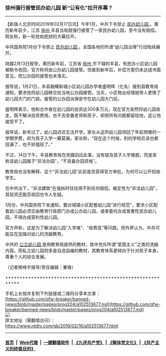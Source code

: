 ### 徐州强行接管民办幼儿园 新“公有化”拉开序幕？
------------------------

<div class="post_content">
 <p>
  【新唐人北京时间2019年02月17日讯】今年1月，中共下令禁止
  <a href="https://www.ntdtv.com/gb/民办幼儿园.htm">
   民办幼儿园
  </a>
  。黄历新年前夕，江苏
  <a href="https://www.ntdtv.com/gb/徐州.htm">
   徐州
  </a>
  丰县当局就强行接管了一家民办幼儿园，至今没有赔偿。网友称，新一轮抢劫民财的大幕拉开。
 </p>
 <p>
  中共国务院1月份下令禁止
  <a href="https://www.ntdtv.com/gb/民办幼儿园.htm">
   民办幼儿园
  </a>
  ，全国各地的所谓“幼儿园治理”行动陆续展开。
 </p>
 <p>
  陆媒2月13日报导，黄历新年前，江苏省
  <a href="https://www.ntdtv.com/gb/徐州.htm">
   徐州
  </a>
  市下辖的丰县，有民办小区幼儿园被勒令收回，官方称将由公办幼儿园接管。但直到新年后，补偿方案仍未达成书面意见，而公办园的接管也未落实。
 </p>
 <p>
  报导说，1月21日，丰县融耀新城小区幼儿园办学者盛明辉（化名）接到县教育局通知，要求他将幼儿园移交给当地公办园接管。当天，小区物业经理就带人更换了幼儿园大门的门锁。接管的公办园派保安守在幼儿园大门前。
 </p>
 <p>
  盛明辉表示，他和合作者在幼儿园的投资达300多万元，现在官方突然将幼儿园收走，既不解决投资费用，也不去安置老师和孩子，却把所有问题都留给他，这让他接受不了。
 </p>
 <p>
  报导说，新年过了，幼儿园迟迟无法开学。家长从这所幼儿园领回了年前预缴的一学期学费，却为孩子入学一筹莫展。家长称，“现在这个时候，别的学校应该也都招满了，也不好插班了。”
 </p>
 <p>
  不过，14日下午，丰县教育局在党媒回应此事，没有提及孩子入学难题，而是宣称该幼儿园属于“非法办园”，“不具备办园资格”。
 </p>
 <p>
  教育局也没有解释，这个“非法幼儿园”此前是否获得官方审批，为何可以公开招收学生。
 </p>
 <p>
  在中共治下，“非法建筑”在强拆时往往得不到任何赔偿。被定性为“非法幼儿园”，其投资还能否收回也令人生疑。
 </p>
 <p>
  1月份，中共国务院下发通知，要对城镇小区配套幼儿园“进行规范”，要求小区配套幼儿园必须交由教育行政部门办成公办幼儿园，或者委托办成普惠性民办幼儿园，不得办成营利性幼儿园。
 </p>
 <p>
  官方声称，这是为了解决幼儿园“入学难”、“收费高”等问题。但外界认为，中共可能旨在加强对幼儿的洗脑教育。
 </p>
 <p>
  中共的
  <a href="https://www.ntdtv.com/gb/公立幼儿园.htm">
   公立幼儿园
  </a>
  是用教育局提供的教材，其中充斥所谓“爱国主义”之类的洗脑内容。而私立幼儿园则多是自选自编的教材，其教育体系更倾向于针对孩子本身，尊重个人的综合发展。
 </p>
 <p>
  （记者穆峰宇报导/责任编辑：秦锋）
 </p>
 <div class="single_ad">
 </div>
</div>

+++++++++++++++++++++++++++++++++++++++++++++++++++++++++++<br/><br/>
手机上长按并复制下列链接或二维码分享本文章：<br/>
[https://github.com/gfw-breaker/banned-news/blob/master/pages/prog204/a102513677.md](https://github.com/gfw-breaker/banned-news/blob/master/pages/prog204/a102513677.md)<br/>
[<img src='https://github.com/gfw-breaker/banned-news/blob/master/pages/prog204/a102513677.md.png'/>](https://github.com/gfw-breaker/banned-news/blob/master/pages/prog204/a102513677.md)<br/>
原文地址（需翻墙访问）：https://www.ntdtv.com/gb/2019/02/16/a102513677.html


------------------------
#### [首页](https://github.com/gfw-breaker/banned-news/blob/master/README.md) &nbsp;|&nbsp; [Web代理](https://github.com/labour-camp/helloworld) &nbsp;|&nbsp; [一键翻墙软件](https://github.com/gfw-breaker/nogfw/blob/master/README.md) &nbsp;| [《九评共产党》](https://github.com/gfw-breaker/9ping.md/blob/master/README.md#九评之一评共产党是什么) | [《解体党文化》](https://github.com/gfw-breaker/jtdwh.md/blob/master/README.md) | [《共产主义的终极目的》](https://github.com/gfw-breaker/gczydzjmd.md/blob/master/README.md)

